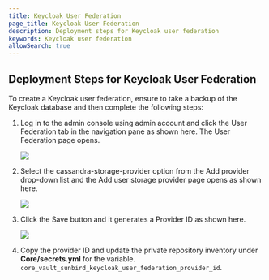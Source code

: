 ```yaml
---
title: Keycloak User Federation
page_title: Keycloak User Federation
description: Deployment steps for Keycloak user federation
keywords: Keycloak user federation
allowSearch: true
--- 
```


## Deployment Steps for Keycloak User Federation

To create a Keycloak user federation, ensure to take a backup of the Keycloak database and then complete the following steps:

1.	Log in to the admin console using admin account and click the User Federation tab in the navigation pane as shown here. The User Federation page opens. 

    <img src='../../../keycloak_user_federation.png'>

2.	Select the cassandra-storage-provider option from the Add provider drop-down list and the Add user storage provider page opens as shown here. 

    <img src='../../../keycloak_user_storage_provider.png'>

3.	Click the Save button and it generates a Provider ID as shown here.

    <img src='../../images/keycloak_cassandra_storage_provider.png'>

4.	Copy the provider ID and update the private repository inventory under **Core/secrets.yml** for the variable. `core_vault_sunbird_keycloak_user_federation_provider_id`. 

